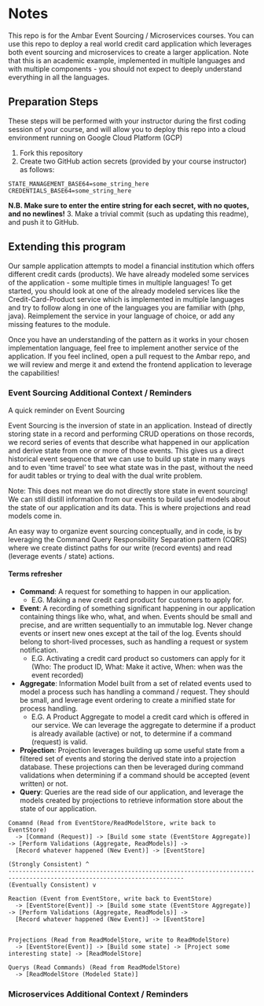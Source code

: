 # Notes

This repo is for the Ambar Event Sourcing / Microservices courses. 
You can use this repo to deploy a real world credit card application which leverages both event sourcing and microservices 
to create a larger application. Note that this is an academic example, implemented in multiple languages and with multiple 
components - you should not expect to deeply understand everything in all the languages.

## Preparation Steps

These steps will be performed with your instructor during the first coding session of your course, and will allow you to
deploy this repo into a cloud environment running on Google Cloud Platform (GCP)

1. Fork this repository
2. Create two GitHub action secrets (provided by your course instructor) as follows:
```
STATE_MANAGEMENT_BASE64=some_string_here
CREDENTIALS_BASE64=some_string_here
```
**N.B. Make sure to enter the entire string for each secret, with no quotes, and no newlines!**
3. Make a trivial commit (such as updating this readme), and push it to GitHub.

## Extending this program

Our sample application attempts to model a financial institution which offers different credit cards (products). We have
already modeled some services of the application - some multiple times in multiple languages! To get started, you should
look at one of the already modeled services like the Credit-Card-Product service which is implemented in multiple languages
and try to follow along in one of the languages you are familiar with (php, java). Reimplement the service in your language
of choice, or add any missing features to the module.

Once you have an understanding of the pattern as it works in your chosen implementation language, feel free to implement
another service of the application. If you feel inclined, open a pull request to the Ambar repo, and we will review and merge 
it and extend the frontend application to leverage the capabilities!

### Event Sourcing Additional Context / Reminders

A quick reminder on Event Sourcing

Event Sourcing is the inversion of state in an application. Instead of directly storing state in a record and performing CRUD
operations on those records, we record series of events that describe what happened in our application and derive state from
one or more of those events. This gives us a direct historical event sequence that we can use to build up state in many ways
and to even 'time travel' to see what state was in the past, without the need for audit tables or trying to deal with the
dual write problem.

Note: This does not mean we do not directly store state in event sourcing! We can still distill information from our events
to build useful models about the state of our application and its data. This is where projections and read models come in.

An easy way to organize event sourcing conceptually, and in code, is by leveraging the Command Query Responsibility Separation
pattern (CQRS) where we create distinct paths for our write (record events) and read (leverage events / state) actions.

#### Terms refresher

* **Command**: A request for something to happen in our application.
  * E.G. Making a new credit card product for customers to apply for.
* **Event**: A recording of something significant happening in our application containing things like who, what, and when.
Events should be small and precise, and are written sequentially to an immutable log. Never change events or insert new ones 
except at the tail of the log. Events should belong to short-lived processes, such as handling a request or system notification.
  * E.G. Activating a credit card product so customers can apply for it 
(Who: The product ID, What: Make it active, When: when was the event recorded)
* **Aggregate**: Information Model built from a set of related events used to model a process such has handling a command / request.
They should be small, and leverage event ordering to create a minified state for process handling.
  * E.G. A Product Aggregate to model a credit card which is offered in our service. We can leverage the aggregate to determine
if a product is already available (active) or not, to determine if a command (request) is valid.
* **Projection**: Projection leverages building up some useful state from a filtered set of events and storing the derived
state into a projection database. These projections can then be leveraged during command validations when determining if
a command should be accepted (event written) or not.
* **Query**: Queries are the read side of our application, and leverage the models created by projections to retrieve information
store about the state of our application.

```
Comamnd (Read from EventStore/ReadModelStore, write back to EventStore)
  -> [Command (Request)] -> [Build some state (EventStore Aggregate)] -> [Perform Validations (Aggregate, ReadModels)] -> 
  [Record whatever happened (New Event)] -> [EventStore]

(Strongly Consistent) ^
------------------------------------------------------------------------------------------------------------------------
(Eventually Consistent) v

Reaction (Event from EventStore, write back to EventStore)
  -> [EventStore(Event)] -> [Build some state (EventStore Aggregate)] -> [Perform Validations (Aggregate, ReadModels)] -> 
  [Record whatever happened (New Event)] -> [EventStore] 


Projections (Read from ReadModelStore, write to ReadModelStore)
  -> [EventStore(Event)] -> [Build some state] -> [Project some interesting state] -> [ReadModelStore]

Querys (Read Commands) (Read from ReadModelStore)
  -> [ReadModelStore (Modeled State)]
```

### Microservices Additional Context / Reminders
